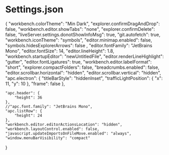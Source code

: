 # Settings.json

{
    "workbench.colorTheme": "Min Dark",
    "explorer.confirmDragAndDrop": false,
    "workbench.editor.showTabs": "none",
    "explorer.confirmDelete": false,
    "liveServer.settings.donotShowInfoMsg": true,
    "git.autofetch": true,
    "workbench.iconTheme": "symbols",
    "editor.minimap.enabled": false,
    "symbols.hidesExplorerArrows": false ,
    "editor.fontFamily": "JetBrains Mono",
    "editor.fontSize": 14,
    "editor.lineHeight": 1.8,
    "workbench.startupEditor": "newUntitledFile",
    "editor.renderLineHighlight": "gutter",
    "editor.fontLigatures": true,
    "workbench.editor.labelFormat": "short",
    "explorer.compactFolders": false,
    "breadcrumbs.enabled": false,
    "editor.scrollbar.horizontal": "hidden",
    "editor.scrollbar.vertical": "hidden",
    "apc.electron": {
        "titleBarStyle": "hiddenInset",
        "trafficLightPosition": {
            "x": 11,
            "y": 10
        },
        "frame": false
    },
    
    "apc.header": {
        "height": 36
    },
    //"apc.font.family": "JetBrains Mono",
    "apc.listRow": {
        "height": 24
    },
    "workbench.editor.editorActionsLocation": "hidden",
    "workbench.layoutControl.enabled": false,
    "javascript.updateImportsOnFileMove.enabled": "always",
    "window.menuBarVisibility": "compact"
}   
